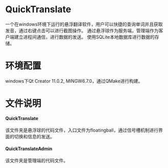 # QuickTranslate
一个在windows环境下运行的悬浮翻译软件，用户可以快捷的查询单词并且获取发音，通过右键点击可以进行截图操作。
通过悬浮球作为服务端，管理端作为客户端建立进程间通信，进行数据的发送。
使用SQLite本地数据库进行数据的存储。
# 环境配置
windows下Qt Creator 11.0.2, MINGW6.7.0，通过QMake进行构建。
# 文件说明
#### QuickTranslate
该文件夹是悬浮球的代码文件，入口文件为floatingball，通过信号槽机制进行界面的切换和信息的发送。
#### QuickTranslateAdmin
该文件夹是管理端的代码文件。

